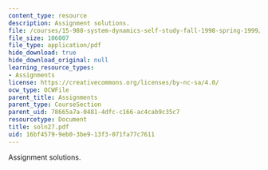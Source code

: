 ```yaml
---
content_type: resource
description: Assignment solutions.
file: /courses/15-988-system-dynamics-self-study-fall-1998-spring-1999/16bf45799eb03be913f3071fa77c7611_soln27.pdf
file_size: 106007
file_type: application/pdf
hide_download: true
hide_download_original: null
learning_resource_types:
- Assignments
license: https://creativecommons.org/licenses/by-nc-sa/4.0/
ocw_type: OCWFile
parent_title: Assignments
parent_type: CourseSection
parent_uid: 78665a7a-0481-4dfc-c166-ac4cab9c35c7
resourcetype: Document
title: soln27.pdf
uid: 16bf4579-9eb0-3be9-13f3-071fa77c7611
---
```

Assignment solutions.